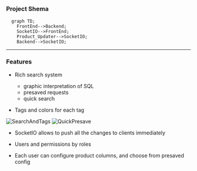 # 

### Project Shema

```mermaid
  graph TD;
    FrontEnd-->Backend;
    SocketIO-->FrontEnd;
    Product_Updater-->SocketIO;
    Backend-->SocketIO;
```
---
### Features
- Rich search system 
    - graphic interpretation of SQL
    - presaved requests
    - quick search

- Tags and colors for each tag

![SearchAndTags](SearchAndTags.GIF)
![QuickPresave](QuickPresave.GIF)

- SocketIO allows to push all the changes to clients immediately

- Users and permissions by roles

- Each user can configure product columns, and choose from presaved config

